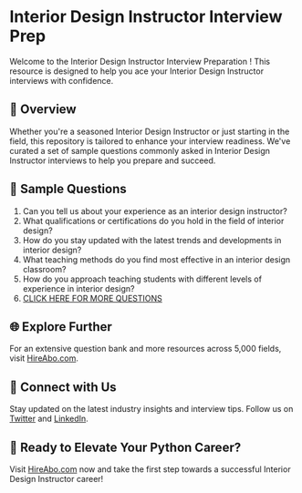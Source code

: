 # Interior Design Instructor Interview Prep

Welcome to the Interior Design Instructor Interview Preparation ! This resource is designed to help you ace your Interior Design Instructor interviews with confidence.

## 🚀 Overview

Whether you're a seasoned Interior Design Instructor or just starting in the field, this repository is tailored to enhance your interview readiness. We've curated a set of sample questions commonly asked in Interior Design Instructor interviews to help you prepare and succeed.

## 📝 Sample Questions

1. Can you tell us about your experience as an interior design instructor?
2. What qualifications or certifications do you hold in the field of interior design?
3. How do you stay updated with the latest trends and developments in interior design?
4. What teaching methods do you find most effective in an interior design classroom?
5. How do you approach teaching students with different levels of experience in interior design?
6. [CLICK HERE FOR MORE QUESTIONS](https://hireabo.com/job/6_2_21/Interior%20Design%20Instructor)

## 🌐 Explore Further

For an extensive question bank and more resources across 5,000 fields, visit [HireAbo.com](https://www.hireabo.com).

## 📱 Connect with Us

Stay updated on the latest industry insights and interview tips. Follow us on [Twitter](https://twitter.com/hireabo) and [LinkedIn](https://www.linkedin.com/in/hire-abo-3609972a8/).

## 🚀 Ready to Elevate Your Python Career?

Visit [HireAbo.com](https://www.hireabo.com) now and take the first step towards a successful Interior Design Instructor career!